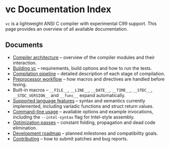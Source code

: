 # vc Documentation Index

`vc` is a lightweight ANSI C compiler with experimental C99 support. This page
provides an overview of all available documentation.

## Documents

- [Compiler architecture](architecture.md) – overview of the compiler modules
  and their interaction.
- [Building vc](building.md) – requirements, build options and how to run the
  tests.
- [Compilation pipeline](pipeline.md) – detailed description of each stage of
  compilation.
- [Preprocessor workflow](preprocessor.md) – how macros and directives are
  handled before lexing.
- Built-in macros – `__FILE__`, `__LINE__`, `__DATE__`, `__TIME__`,
  `__STDC__`, `__STDC_VERSION__` and `__func__` expand automatically.
- [Supported language features](language_features.md) – syntax and semantics
  currently implemented, including variadic functions and struct return values.
- [Command-line usage](command_line.md) – available options and example
  invocations, including the `--intel-syntax` flag for Intel-style assembly.
- [Optimization passes](optimization.md) – constant folding, propagation and
  dead code elimination.
- [Development roadmap](roadmap.md) – planned milestones and compatibility
  goals.
- [Contributing](../CONTRIBUTING.md) – how to submit patches and bug reports.
